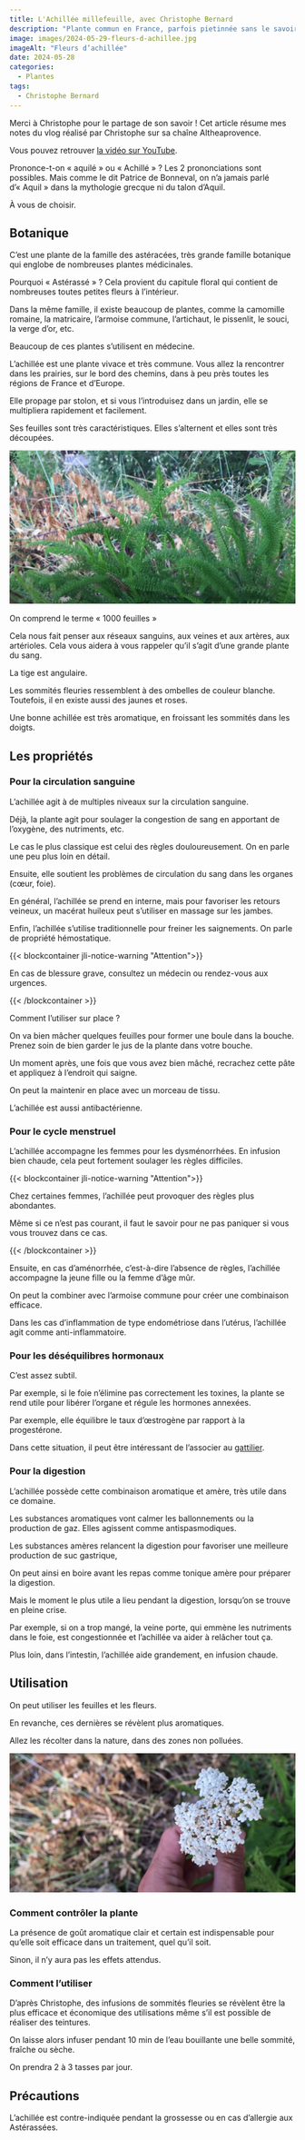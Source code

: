 ```yaml
---
title: L'Achillée millefeuille, avec Christophe Bernard
description: "Plante commun en France, parfois pietinnée sans le savoir, l'achillée est une plante de la féminité. Découvrons-la avec Christophe Bernard d'Altheaprovence."
image: images/2024-05-29-fleurs-d-achillee.jpg
imageAlt: "Fleurs d’achillée"
date: 2024-05-28
categories:
  - Plantes
tags:
  - Christophe Bernard
---
```


Merci à Christophe pour le partage de son savoir !
Cet article résume mes notes du vlog réalisé par Christophe sur sa chaîne Altheaprovence.

<!-- more -->

Vous pouvez retrouver [la vidéo sur YouTube](https://www.youtube.com/watch?v=0meAqoQRqEU).

Prononce-t-on « aquilé » ou « Achillé » ? Les 2 prononciations sont possibles. Mais comme le dit Patrice de Bonneval, on n’a jamais parlé d’« Aquil » dans la mythologie grecque ni du talon d’Aquil.

À vous de choisir.

## Botanique

C’est une plante de la famille des astéracées, très grande famille botanique qui englobe de nombreuses plantes médicinales.

Pourquoi « Astérassé » ? Cela provient du capitule floral qui contient de nombreuses toutes petites fleurs à l’intérieur.

Dans la même famille, il existe beaucoup de plantes, comme la camomille romaine, la matricaire, l’armoise commune, l’artichaut, le pissenlit, le souci, la verge d’or, etc.

Beaucoup de ces plantes s’utilisent en médecine.

L’achillée est une plante vivace et très commune. Vous allez la rencontrer dans les prairies, sur le bord des chemins, dans à peu près toutes les régions de France et d’Europe.

Elle propage par stolon, et si vous l’introduisez dans un jardin, elle se multipliera rapidement et facilement.

Ses feuilles sont très caractéristiques. Elles s’alternent et elles sont très découpées.

![Feuilles d’achillée aux « mille feuilles »](images/2024-05-29-feuilles-d-achillee-aux-mille-feuilles.jpg)

On comprend le terme « 1000 feuilles »

Cela nous fait penser aux réseaux sanguins, aux veines et aux artères, aux artérioles. Cela vous aidera à vous rappeler qu’il s’agit d’une grande plante du sang.

La tige est angulaire.

Les sommités fleuries ressemblent à des ombelles de couleur blanche.
Toutefois, il en existe aussi des jaunes et roses.

Une bonne achillée est très aromatique, en froissant les sommités dans les doigts.

## Les propriétés

### Pour la circulation sanguine

L’achillée agit à de multiples niveaux sur la circulation sanguine.

Déjà, la plante agit pour soulager la congestion de sang en apportant de l’oxygène, des nutriments, etc.

Le cas le plus classique est celui des règles douloureusement. On en parle une peu plus loin en détail.

Ensuite, elle soutient les problèmes de circulation du sang dans les organes (cœur, foie).

En général, l’achillée se prend en interne, mais pour favoriser les retours veineux, un macérat huileux peut s’utiliser en massage sur les jambes.

Enfin, l’achillée s’utilise traditionnelle pour freiner les saignements. On parle de propriété hémostatique.

{{< blockcontainer jli-notice-warning "Attention">}}

En cas de blessure grave, consultez un médecin ou rendez-vous aux urgences.

{{< /blockcontainer >}}

Comment l’utiliser sur place ?

On va bien mâcher quelques feuilles pour former une boule dans la bouche. Prenez soin de bien garder le jus de la plante dans votre bouche.

Un moment après, une fois que vous avez bien mâché, recrachez cette pâte et appliquez à l’endroit qui saigne.

On peut la maintenir en place avec un morceau de tissu.

L’achillée est aussi antibactérienne.

### Pour le cycle menstruel

L’achillée accompagne les femmes pour les dysménorrhées. En infusion bien chaude, cela peut fortement soulager les règles difficiles.

{{< blockcontainer jli-notice-warning "Attention">}}

Chez certaines femmes, l’achillée peut provoquer des règles plus abondantes.

Même si ce n’est pas courant, il faut le savoir pour ne pas paniquer si vous vous trouvez dans ce cas.

{{< /blockcontainer >}}

Ensuite, en cas d’aménorrhée, c’est-à-dire l’absence de règles, l’achillée accompagne la jeune fille ou la femme d’âge mûr.

On peut la combiner avec l’armoise commune pour créer une combinaison efficace.

Dans les cas d’inflammation de type endométriose dans l’utérus, l’achillée agit comme anti-inflammatoire.

### Pour les déséquilibres hormonaux

C’est assez subtil.

Par exemple, si le foie n’élimine pas correctement les toxines, la plante se rend utile pour libérer l’organe et régule les hormones annexées.

Par exemple, elle équilibre le taux d’œstrogène par rapport à la progestérone.

Dans cette situation, il peut être intéressant de l’associer au [gattilier](https://www.google.com/search?q=gattilier&sclient=img&udm=2).

### Pour la digestion

L’achillée possède cette combinaison aromatique et amère, très utile dans ce domaine.

Les substances aromatiques vont calmer les ballonnements ou la production de gaz. Elles agissent comme antispasmodiques.

Les substances amères relancent la digestion pour favoriser une meilleure production de suc gastrique,

On peut ainsi en boire avant les repas comme tonique amère pour préparer la digestion.

Mais le moment le plus utile a lieu pendant la digestion, lorsqu’on se trouve en pleine crise.

Par exemple, si on a trop mangé, la veine porte, qui emmène les nutriments dans le foie, est congestionnée et l’achillée va aider à relâcher tout ça.

Plus loin, dans l’intestin, l’achillée aide grandement, en infusion chaude.

## Utilisation

On peut utiliser les feuilles et les fleurs.

En revanche, ces dernières se révèlent plus aromatiques.

Allez les récolter dans la nature, dans des zones non polluées.

![Fleurs d’achillée](images/2024-05-29-fleurs-d-achillee.jpg)

### Comment contrôler la plante

La présence de goût aromatique clair et certain est indispensable pour qu’elle soit efficace dans un traitement, quel qu’il soit.

Sinon, il n’y aura pas les effets attendus.

### Comment l’utiliser

D’après Christophe, des infusions de sommités fleuries se révèlent être la plus efficace et économique des utilisations même s’il est possible de réaliser des teintures.

On laisse alors infuser pendant 10 min de l’eau bouillante une belle sommité, fraîche ou sèche.

On prendra 2 à 3 tasses par jour.

## Précautions

L’achillée est contre-indiquée pendant la grossesse ou en cas d’allergie aux Astérassées.
